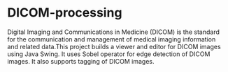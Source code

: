 # DICOM-processing

Digital Imaging and Communications in Medicine (DICOM) is the standard for the communication and management of medical imaging information and related data.This project builds a viewer and editor for DICOM images using Java Swing. It uses Sobel operator for edge detection of DICOM images. It also supports tagging of DICOM images.
